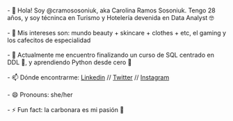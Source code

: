 <br/>- 👋 Hola! Soy @cramososoniuk, aka Carolina Ramos Sosoniuk. Tengo 28 años, y soy técninca en Turismo y Hotelería devenida en Data Analyst 🤓 <br/>
<br/>- 👀 Mis intereses son: mundo beauty + skincare + clothes + etc, el gaming y los cafecitos de especialidad <br/>
<br/>- 🌱 Actualmente me encuentro finalizando un curso de SQL centrado en DDL 📇, y aprendiendo Python desde cero 🐍 <br/>
<br/>- 📫 Dónde encontrarme: <A HREF="https://www.linkedin.com/in/cramossosoniuk">Linkedin</A> // <A HREF="https://twitter.com/cramososoniuk/">Twitter</A> // <A HREF="https://www.instagram.com/cramososoniuk/">Instagram</A> <br/>
<br/>- 😄 Pronouns: she/her <br/>
<br/>- ⚡ Fun fact: la carbonara es mi pasión 🍝 <br/>

<!---
cramososoniuk/cramososoniuk is a ✨ special ✨ repository because its `README.md` (this file) appears on your GitHub profile.
You can click the Preview link to take a look at your changes.
--->
